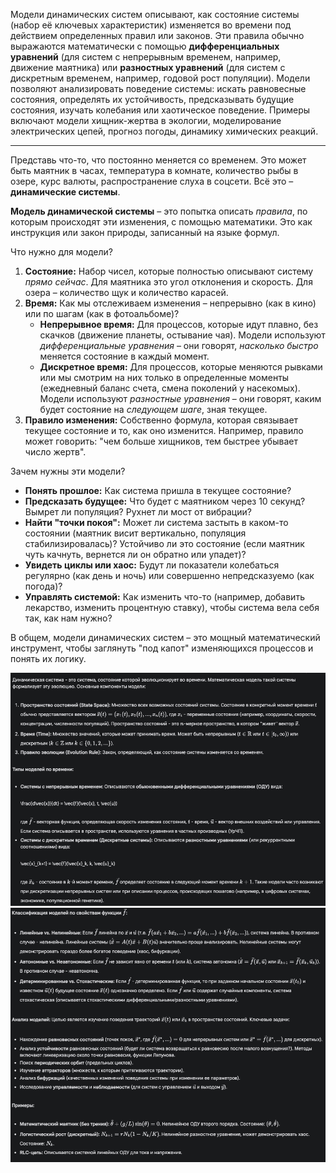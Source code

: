 
Модели динамических систем описывают, как состояние системы (набор её ключевых характеристик) изменяется во времени под действием определенных правил или законов. Эти правила обычно выражаются математически с помощью **дифференциальных уравнений** (для систем с непрерывным временем, например, движение маятника) или **разностных уравнений** (для систем с дискретным временем, например, годовой рост популяции). Модели позволяют анализировать поведение системы: искать равновесные состояния, определять их устойчивость, предсказывать будущие состояния, изучать колебания или хаотическое поведение. Примеры включают модели хищник-жертва в экологии, моделирование электрических цепей, прогноз погоды, динамику химических реакций.

---

Представь что-то, что постоянно меняется со временем. Это может быть маятник в часах, температура в комнате, количество рыбы в озере, курс валюты, распространение слуха в соцсети. Всё это – **динамические системы**.

**Модель динамической системы** – это попытка описать *правила*, по которым происходят эти изменения, с помощью математики. Это как инструкция или закон природы, записанный на языке формул.

Что нужно для модели?
1.  **Состояние:** Набор чисел, которые полностью описывают систему *прямо сейчас*. Для маятника это угол отклонения и скорость. Для озера – количество щук и количество карасей.
2.  **Время:** Как мы отслеживаем изменения – непрерывно (как в кино) или по шагам (как в фотоальбоме)?
    *   **Непрерывное время:** Для процессов, которые идут плавно, без скачков (движение планеты, остывание чая). Модели используют *дифференциальные уравнения* – они говорят, *насколько быстро* меняется состояние в каждый момент.
    *   **Дискретное время:** Для процессов, которые меняются рывками или мы смотрим на них только в определенные моменты (ежедневный баланс счета, смена поколений у насекомых). Модели используют *разностные уравнения* – они говорят, каким будет состояние на *следующем шаге*, зная текущее.
3.  **Правило изменения:** Собственно формула, которая связывает текущее состояние и то, как оно изменится. Например, правило может говорить: "чем больше хищников, тем быстрее убывает число жертв".

Зачем нужны эти модели?
*   **Понять прошлое:** Как система пришла в текущее состояние?
*   **Предсказать будущее:** Что будет с маятником через 10 секунд? Вымрет ли популяция? Рухнет ли мост от вибрации?
*   **Найти "точки покоя":** Может ли система застыть в каком-то состоянии (маятник висит вертикально, популяция стабилизировалась)? Устойчиво ли это состояние (если маятник чуть качнуть, вернется ли он обратно или упадет)?
*   **Увидеть циклы или хаос:** Будут ли показатели колебаться регулярно (как день и ночь) или совершенно непредсказуемо (как погода)?
*   **Управлять системой:** Как изменить что-то (например, добавить лекарство, изменить процентную ставку), чтобы система вела себя так, как нам нужно?

В общем, модели динамических систем – это мощный математический инструмент, чтобы заглянуть "под капот" изменяющихся процессов и понять их логику.

![alt text](<Снимок экрана 2025-03-27 в 00.40.09.png>)
![alt text](<Снимок экрана 2025-03-27 в 00.40.21.png>)